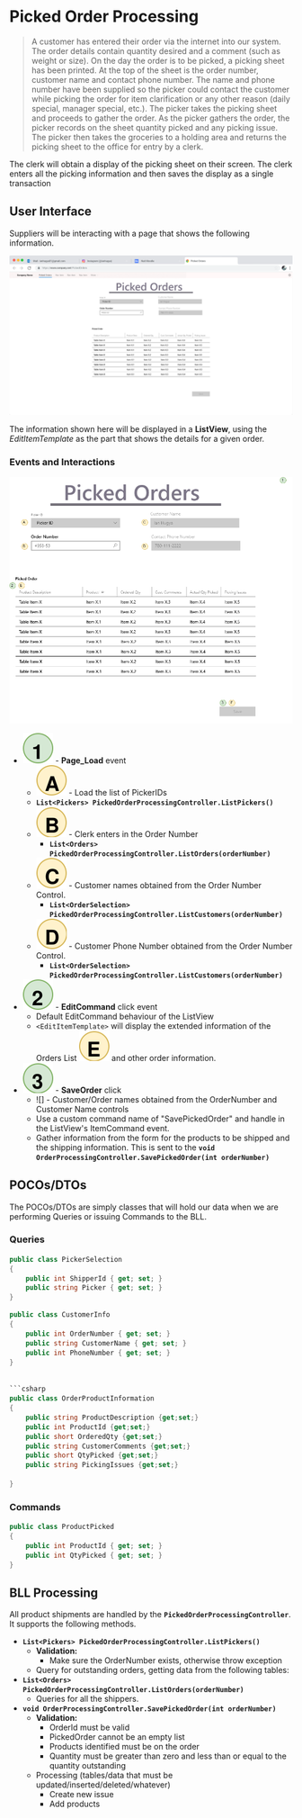 # Picked Order Processing

> A customer has entered their order via the internet into our system. The order details contain quantity desired and a comment (such as weight or size). On the day the order is to be picked, a picking sheet has been printed. At the top of the sheet is the order number, customer name and contact phone number. The name and phone number have been supplied so the picker could contact the customer while picking the order for item clarification or any other reason (daily special, manager special, etc.). The picker takes the picking sheet and proceeds to gather the order. As the picker gathers the order, the picker records on the sheet quantity picked and any picking issue. The picker then takes the groceries to a holding area and returns the picking sheet to the office for entry by a clerk. 

The clerk will obtain a display of the picking sheet on their screen. The clerk enters all the picking information and then saves the display as a single transaction

## User Interface

Suppliers will be interacting with a page that shows the following information.

![Mockup](./OLTP-Planning-Exercise.png)

The information shown here will be displayed in a **ListView**, using the *EditItemTemplate* as the part that shows the details for a given order.

### Events and Interactions

![Mockups with Labels](./Legend.png)

- ![](1.svg) - **Page_Load** event
  - ![](A.svg) - Load the list of PickerIDs
  - **`List<Pickers> PickedOrderProcessingController.ListPickers()`**
  - ![](B.svg) - Clerk enters in the Order Number
    - **`List<Orders> PickedOrderProcessingController.ListOrders(orderNumber)`**
  - ![](C.svg) - Customer names obtained from the Order Number Control.
    - **`List<OrderSelection> PickedOrderProcessingController.ListCustomers(orderNumber)`**
  - ![](D.svg) - Customer Phone Number obtained from the Order Number Control.
    - **`List<OrderSelection> PickedOrderProcessingController.ListCustomers(orderNumber)`**
- ![](2.svg) - **EditCommand** click event
  - Default EditCommand behaviour of the ListView
  - `<EditItemTemplate>` will display the extended information of the Orders List ![](E.svg) and other order information.
- ![](3.svg) - **SaveOrder** click 
    - ![] - Customer/Order names obtained from the  OrderNumber and Customer Name controls
  - Use a custom command name of "SavePickedOrder" and handle in the ListView's ItemCommand event.
  - Gather information from the form for the products to be shipped and the shipping information. This is sent to the **`void OrderProcessingController.SavePickedOrder(int orderNumber)`**

## POCOs/DTOs

The POCOs/DTOs are simply classes that will hold our data when we are performing Queries or issuing Commands to the BLL.

### Queries

```csharp
public class PickerSelection
{
    public int ShipperId { get; set; }
    public string Picker { get; set; }
}
```

```csharp
public class CustomerInfo
{
    public int OrderNumber { get; set; }
    public string CustomerName { get; set; }
    public int PhoneNumber { get; set; }
}
```
```csharp

```csharp
public class OrderProductInformation
{
    public string ProductDescription {get;set;}
    public int ProductId {get;set;}
    public short OrderedQty {get;set;}
    public string CustomerComments {get;set;}
    public short QtyPicked {get;set;}
    public string PickingIssues {get;set;}
    
}
```

### Commands


```csharp
public class ProductPicked
{
    public int ProductId { get; set; }
    public int QtyPicked { get; set; }
}
```

## BLL Processing

All product shipments are handled by the **`PickedOrderProcessingController`**. It supports the following methods.

- **`List<Pickers> PickedOrderProcessingController.ListPickers()`**
  - **Validation:**
    - Make sure the OrderNumber exists, otherwise throw exception
  - Query for outstanding orders, getting data from the following tables:
- **`List<Orders> PickedOrderProcessingController.ListOrders(orderNumber)`**
  - Queries for all the shippers.
- **`void OrderProcessingController.SavePickedOrder(int orderNumber)`**
  - **Validation:**
    - OrderId must be valid
    - PickedOrder cannot be an empty list
    - Products identified must be on the order
    - Quantity must be greater than zero and less than or equal to the quantity outstanding
  - Processing (tables/data that must be updated/inserted/deleted/whatever)
    - Create new issue
    - Add products
   
